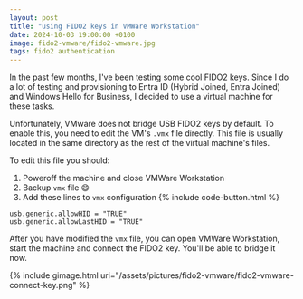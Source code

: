 ```yaml
---
layout: post
title: "using FIDO2 keys in VMWare Workstation"
date: 2024-10-03 19:00:00 +0100
image: fido2-vmware/fido2-vmware.jpg
tags: fido2 authentication
---
```


In the past few months, I've been testing some cool FIDO2 keys. Since I do a lot
of testing and provisioning to Entra ID (Hybrid Joined, Entra Joined) and
Windows Hello for Business, I decided to use a virtual machine for these tasks.

Unfortunately, VMware does not bridge USB FIDO2 keys by default. To enable this,
you need to edit the VM's ```.vmx``` file directly. This file is usually located in
the same directory as the rest of the virtual machine's files. 

To edit this file you should:

1. Poweroff the machine and close VMWare Workstation 
2. Backup ```vmx``` file :smile: 
3. Add these lines to ```vmx``` configuration
{% include code-button.html %}
```
usb.generic.allowHID = "TRUE"
usb.generic.allowLastHID = "TRUE"
```

After you have modified the ```vmx``` file, you can open VMWare Workstation,
start the machine and connect the FIDO2 key. You'll be able to bridge it now. 

{% include gimage.html uri="/assets/pictures/fido2-vmware/fido2-vmware-connect-key.png" %}
